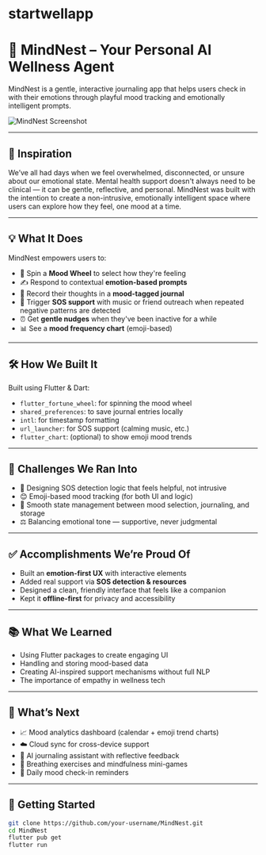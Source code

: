 # startwellapp

# 🧠 MindNest – Your Personal AI Wellness Agent

MindNest is a gentle, interactive journaling app that helps users check in with their emotions through playful mood tracking and emotionally intelligent prompts.

![MindNest Screenshot](https://your-screenshot-link.com) <!-- Replace with your actual image link -->

---

## 🌟 Inspiration

We’ve all had days when we feel overwhelmed, disconnected, or unsure about our emotional state. Mental health support doesn't always need to be clinical — it can be gentle, reflective, and personal. MindNest was built with the intention to create a non-intrusive, emotionally intelligent space where users can explore how they feel, one mood at a time.

---

## 💡 What It Does

MindNest empowers users to:

- 🎡 Spin a **Mood Wheel** to select how they're feeling
- ✍️ Respond to contextual **emotion-based prompts**
- 📘 Record their thoughts in a **mood-tagged journal**
- 🚨 Trigger **SOS support** with music or friend outreach when repeated negative patterns are detected
- ⏰ Get **gentle nudges** when they've been inactive for a while
- 📊 See a **mood frequency chart** (emoji-based)

---

## 🛠️ How We Built It

Built using Flutter & Dart:

- `flutter_fortune_wheel`: for spinning the mood wheel
- `shared_preferences`: to save journal entries locally
- `intl`: for timestamp formatting
- `url_launcher`: for SOS support (calming music, etc.)
- `flutter_chart`: (optional) to show emoji mood trends

---

## 🚧 Challenges We Ran Into

- 🧠 Designing SOS detection logic that feels helpful, not intrusive
- 😊 Emoji-based mood tracking (for both UI and logic)
- 🔁 Smooth state management between mood selection, journaling, and storage
- ⚖️ Balancing emotional tone — supportive, never judgmental

---

## ✅ Accomplishments We’re Proud Of

- Built an **emotion-first UX** with interactive elements
- Added real support via **SOS detection & resources**
- Designed a clean, friendly interface that feels like a companion
- Kept it **offline-first** for privacy and accessibility

---

## 📚 What We Learned

- Using Flutter packages to create engaging UI
- Handling and storing mood-based data
- Creating AI-inspired support mechanisms without full NLP
- The importance of empathy in wellness tech

---

## 🔮 What’s Next

- 📈 Mood analytics dashboard (calendar + emoji trend charts)
- ☁️ Cloud sync for cross-device support
- 🤖 AI journaling assistant with reflective feedback
- 🧘 Breathing exercises and mindfulness mini-games
- 🔔 Daily mood check-in reminders

---

## 🚀 Getting Started

```bash
git clone https://github.com/your-username/MindNest.git
cd MindNest
flutter pub get
flutter run
